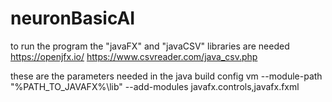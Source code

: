 # neuronBasicAI

to run the program the "javaFX" and "javaCSV" libraries are needed 
https://openjfx.io/
https://www.csvreader.com/java_csv.php

these are the parameters needed in the java build config vm
--module-path "%PATH_TO_JAVAFX%\lib" --add-modules javafx.controls,javafx.fxml
